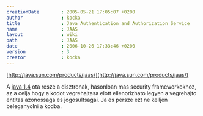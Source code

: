 ```yaml
---
creationDate        : 2005-05-21 17:05:07 +0200 
author              : kocka 
title               : Java Authentication and Authorization Service 
name                : JAAS 
layout              : wiki 
path                : JAAS 
date                : 2006-10-26 17:33:46 +0200 
version             : 3 
creator             : kocka 
---
```

[http://java.sun.com/products/jaas/](http://java.sun.com/products/jaas/)

A [java 1.4](java%201.4.html) ota resze a disztronak, hasonloan mas security frameworkokhoz, az a celja hogy a kodot vegrehajtasa elott ellenorizhato legyen a vegrehajto entitas azonossaga es jogosultsagai. Ja es persze ezt ne kelljen beleganyolni a kodba.


